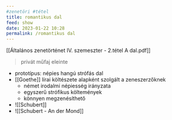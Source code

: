 ```yaml
---
#zenetöri #tétel
title: romantikus dal
feed: show
date: 2023-01-22 10:28
permalink: /romantikus dal
---
```

[[Általános zenetörténet IV. szemeszter - 2.tétel A dal.pdf]]

> privát műfaj eleinte

- prototípus: népies hangú strófás dal
- [[Goethe]] lírai költészete alapként szolgált a zeneszerzőknek
	- német irodalmi népiesség irányzata
	- egyszerű strófikus költemények
	- könnyen megzenésíthető
- ![[Schubert]]
- ![[Schubert - An der Mond]]
